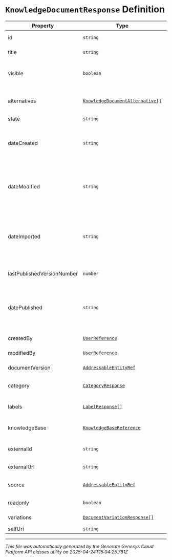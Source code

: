 # `KnowledgeDocumentResponse` Definition

| Property | Type | Required | Description |
|----------|------|----------|-------------|
| id | `string` | No | The globally unique identifier for the object. |
| title | `string` | No | Document title, having a limit of 500 words. |
| visible | `boolean` | No | Indicates if the knowledge document should be included in search results. |
| alternatives | [`KnowledgeDocumentAlternative[]`](knowledgedocumentalternative-definition.md) | No | List of alternate phrases related to the title which improves search results. |
| state | `string` | No | State of the document. |
| dateCreated | `string` | No | Document creation date-time. Date time is represented as an ISO-8601 string. For example: yyyy-MM-ddTHH:mm:ss[.mmm]Z |
| dateModified | `string` | No | Document last modification date-time. Date time is represented as an ISO-8601 string. For example: yyyy-MM-ddTHH:mm:ss[.mmm]Z |
| dateImported | `string` | No | Document import date-time, or null if was not imported. Date time is represented as an ISO-8601 string. For example: yyyy-MM-ddTHH:mm:ss[.mmm]Z |
| lastPublishedVersionNumber | `number` | No | The last published version number of the document. |
| datePublished | `string` | No | The date on which the document was last published. Date time is represented as an ISO-8601 string. For example: yyyy-MM-ddTHH:mm:ss[.mmm]Z |
| createdBy | [`UserReference`](userreference-definition.md) | No | The user who created the document. |
| modifiedBy | [`UserReference`](userreference-definition.md) | No | The user who modified the document. |
| documentVersion | [`AddressableEntityRef`](addressableentityref-definition.md) | No | The version of the document. |
| category | [`CategoryResponse`](categoryresponse-definition.md) | No | The reference to category associated with the document. |
| labels | [`LabelResponse[]`](labelresponse-definition.md) | No | The references to labels associated with the document. |
| knowledgeBase | [`KnowledgeBaseReference`](knowledgebasereference-definition.md) | No | Knowledge base to which the document belongs to. |
| externalId | `string` | No | The reference to external id associated with the document. |
| externalUrl | `string` | No | The URL to external document. |
| source | [`AddressableEntityRef`](addressableentityref-definition.md) | No | The reference to source associated with the document. |
| readonly | `boolean` | No | Whether the document is read-only. |
| variations | [`DocumentVariationResponse[]`](documentvariationresponse-definition.md) | No | Variations of the document. |
| selfUri | `string` | No | The URI for this object |

---

*This file was automatically generated by the Generate Genesys Cloud Platform API classes utility on 2025-04-24T15:04:25.761Z*